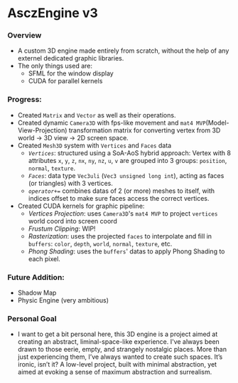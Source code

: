 # AsczEngine v3

### Overview

- A custom 3D engine made entirely from scratch, without the help of any externel dedicated graphic libraries.
- The only things used are:
  - SFML for the window display
  - CUDA for parallel kernels

### Progress:

- Created `Matrix` and `Vector` as well as their operations.
- Created dynamic `Camera3D` with fps-like movement and `mat4 MVP`(Model-View-Projection) transformation matrix for converting vertex from 3D world $\rightarrow$ 3D view $\rightarrow$ 2D screen space.
- Created `Mesh3D` system with `Vertices` and `Faces` data
  - *`Vertices`*: structured using a SoA-AoS hybrid approach: Vertex with 8 attributes `x`, `y`, `z`, `nx`, `ny`, `nz`, `u`, `v` are grouped into 3 groups: `position`, `normal`, `texture`.
  - *`Faces`*: data type `Vec3uli` (`Vec3 unsigned long int`), acting as faces (or triangles) with 3 vertices.
  - *`operator+=`* combines datas of 2 (or more) meshes to itself, with indices offset to make sure faces access the correct vertices.
- Created CUDA kernels for graphic pipeline:
  - *Vertices Projection*: uses `Camera3D`'s `mat4 MVP` to project `vertices` world coord into screen coord
  - *Frustum Clipping*: WIP!
  - *Rasterization*: uses the projected `faces` to interpolate and fill in `buffers`: `color`, `depth`, `world`, `normal`, `texture`, etc.
  - *Phong Shading*: uses the `buffers`' datas to apply Phong Shading to each pixel.

### Future Addition:

- Shadow Map
- Physic Engine (very ambitious)

### Personal Goal

- I want to get a bit personal here, this 3D engine is a project aimed at creating an abstract, liminal-space-like experience. I've always been drawn to those eerie, empty, and strangely nostalgic places. More than just experiencing them, I’ve always wanted to create such spaces. It’s ironic, isn’t it? A low-level project, built with minimal abstraction, yet aimed at evoking a sense of maximum abstraction and surrealism.